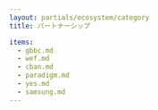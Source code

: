 ```yaml
---
layout: partials/ecosystem/category
title: パートナーシップ

items:
  - gbbc.md
  - wef.md
  - cban.md
  - paradigm.md
  - yes.md
  - samsung.md
---
```

